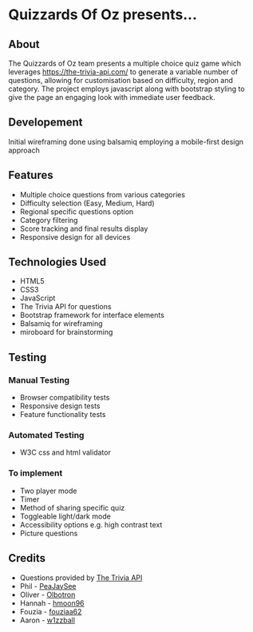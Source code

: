# Quizzards Of Oz presents...

## About

The Quizzards of Oz team presents a multiple choice quiz game which leverages https://the-trivia-api.com/ to generate a variable number of questions, allowing for customisation based on difficulty, region and category. The project employs javascript along with bootstrap styling to give the page an engaging look with immediate user feedback.

## Developement

Initial wireframing done using balsamiq employing a mobile-first design approach

## Features

- Multiple choice questions from various categories
- Difficulty selection (Easy, Medium, Hard)
- Regional specific questions option
- Category filtering
- Score tracking and final results display
- Responsive design for all devices

## Technologies Used

- HTML5
- CSS3
- JavaScript
- The Trivia API for questions
- Bootstrap framework for interface elements
- Balsamiq for wireframing
- miroboard for brainstorming

## Testing

### Manual Testing
- Browser compatibility tests
- Responsive design tests
- Feature functionality tests

### Automated Testing
- W3C css and html validator

### To implement
- Two player mode
- Timer
- Method of sharing specific quiz
- Toggleable light/dark mode
- Accessibility options e.g. high contrast text
- Picture questions

## Credits

- Questions provided by [The Trivia API](https://the-trivia-api.com/)
- Phil - [PeaJaySee](https://github.com/PeaJaySee)
- Oliver - [Olbotron](https://github.com/Olbotron)
- Hannah - [hmoon96](https://github.com/hmoon96)
- Fouzia - [fouziaa62](https://github.com/fouziaa62)
- Aaron - [w1zzball](https://github.com/w1zzball)
